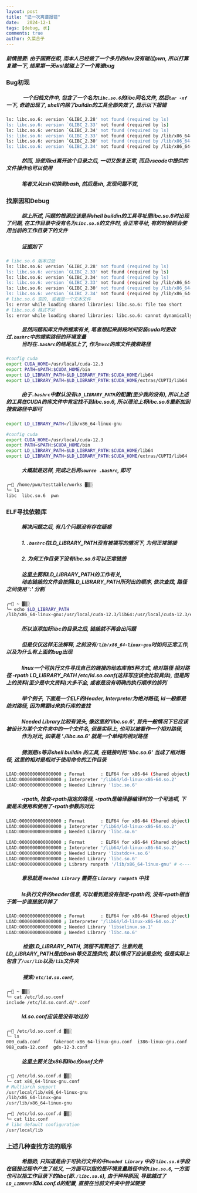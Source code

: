 ```yaml
---
layout: post
title: "记一次离谱报错"
date:   2024-12-1
tags: [debug, 水]
comments: true
author: 久菜合子
---
```


##### 前情提要: 由于国赛在即, 而本人已经做了一个多月的dev没有碰过pwn, 所以打算复建一下, 结果第一天wsl就碰上了一个离谱bug

### Bug初现
##### &emsp;&emsp;&emsp; 一个归档文件中, 包含了一个名为```libc.so.6```的libc同名文件, 然后```tar -xf```一下, 奇迹出现了, shell内除了buildin的工具全部失效了, 显示以下报错
```sh
ls: libc.so.6: version `GLIBC_2.28' not found (required by ls)
ls: libc.so.6: version `GLIBC_2.33' not found (required by ls)
ls: libc.so.6: version `GLIBC_2.34' not found (required by ls)
ls: libc.so.6: version `GLIBC_2.33' not found (required by /lib/x86_64-linux-gnu/libselinux.so.1)
ls: libc.so.6: version `GLIBC_2.30' not found (required by /lib/x86_64-linux-gnu/libselinux.so.1)
ls: libc.so.6: version `GLIBC_2.34' not found (required by /lib/x86_64-linux-gnu/libselinux.so.1)
```
##### &emsp;&emsp;&emsp;然而, 当使用cd离开这个目录之后, 一切又恢复正常, 而且vscode中提供的文件操作也可以使用
##### &emsp;&emsp;&emsp;笔者又从zsh切换到bash, 然后是sh, 发现问题不变,
### 找原因和Debug
#####  &emsp;&emsp;&emsp;综上所述, 问题的根源应该是非shell buildin的工具寻址里libc.so.6时出现了问题, 在工作目录中没有名为```libc.so.6```的文件时, 会正常寻址, 有的时候则会使用当前的工作目录下的文件
##### &emsp;&emsp;&emsp;证据如下
```sh
# libc.so.6 版本过低
ls: libc.so.6: version `GLIBC_2.28' not found (required by ls)
ls: libc.so.6: version `GLIBC_2.33' not found (required by ls)
ls: libc.so.6: version `GLIBC_2.34' not found (required by ls)
ls: libc.so.6: version `GLIBC_2.33' not found (required by /lib/x86_64-linux-gnu/libselinux.so.1)
ls: libc.so.6: version `GLIBC_2.30' not found (required by /lib/x86_64-linux-gnu/libselinux.so.1)
ls: libc.so.6: version `GLIBC_2.34' not found (required by /lib/x86_64-linux-gnu/libselinux.so.1)
# libc.so.6 空的, 或者是一个文本文件
ls: error while loading shared libraries: libc.so.6: file too short
# libc.so.6 格式不对
ls: error while loading shared libraries: libc.so.6: cannot dynamically load position-independent executable
```
#####  &emsp;&emsp;&emsp;显然问题和库文件的搜索有关, 笔者想起来前段时间安装cuda时更改过```.bashrc```中的搜索路径的环境变量<br> &emsp;&emsp;&emsp;当时在```.bashrc```的结尾加上了, 作为```nvcc```的库文件搜索路径
```sh
#config cuda
export CUDA_HOME=/usr/local/cuda-12.3
export PATH=$PATH:$CUDA_HOME/bin
export LD_LIBRARY_PATH=$LD_LIBRARY_PATH:$CUDA_HOME/lib64
export LD_LIBRARY_PATH=$LD_LIBRARY_PATH:$CUDA_HOME/extras/CUPTI/lib64
```
##### &emsp;&emsp;&emsp;由于```.bashrc```中默认没有```LD_LIBRARY_PATH```的配置(至少我的没有), 所以上述的工具在CUDA的库文件中肯定找不到libc.so.6, 所以理论上将libc.so.6重新加到搜索路径中即可
```sh
export LD_LIBRARY_PATH=/lib/x86_64-linux-gnu

#config cuda
export CUDA_HOME=/usr/local/cuda-12.3
export PATH=$PATH:$CUDA_HOME/bin
export LD_LIBRARY_PATH=$LD_LIBRARY_PATH:$CUDA_HOME/lib64
export LD_LIBRARY_PATH=$LD_LIBRARY_PATH:$CUDA_HOME/extras/CUPTI/lib64
```
##### &emsp;&emsp;&emsp;大概就是这样, 完成之后再```source .bashrc```, 即可
```zsh
╭─ /home/pwn/testtable/works ▓▒░                                                                                         ░▒▓ ✔  root@PainTech  10:48:21 ─╮
╰─ ls                                                                                                                                                       ─╯
libc  libc.so.6  pwn
```

### ELF寻找依赖库
##### &emsp;&emsp;&emsp;解决问题之后, 有几个问题没有存在疑惑
##### &emsp;&emsp;&emsp;1. ```.bashrc```在LD_LIBRARY_PATH没有被填写的情况下, 为何正常链接
##### &emsp;&emsp;&emsp;2. 为何工作目录下没有libc.so.6可以正常链接
##### &emsp;&emsp;&emsp;这里主要和LD_LIBRARY_PATH的工作有关,<br>&emsp;&emsp;&emsp;动态链接的文件会按照LD_LIBRARY_PATH所列出的顺序, 依次查找, 路径之间使用 ':' 分割
```sh
╭─ ~ ▓▒░                                                                                                                         ░▒▓ ✔  root@PainTech  11:09:01 ─╮
╰─ echo $LD_LIBRARY_PATH                                                                                                                                            ─╯
/lib/x86_64-linux-gnu:/usr/local/cuda-12.3/lib64:/usr/local/cuda-12.3/extras/CUPTI/lib64
```
##### &emsp;&emsp;&emsp;所以当添加好libc的目录之后, 链接就不再会出问题<br>
##### &emsp;&emsp;&emsp;但是仅仅这样无法解释, 之前没有```/lib/x86_64-linux-gnu```时如何正常工作, 以及为什么有上面的bug出现<br>
##### &emsp;&emsp;&emsp;linux一个可执行文件寻找自己的链接的动态库有5种方式, 绝对路径 相对路径 -rpath LD_LIBRARY_PATH /etc/ld.so.conf(这样写应该会比较具体), 但是网上的资料(至少是中文资料)大多不全, 或者是没有明确的执行顺序的排列<br>
##### &emsp;&emsp;&emsp;举个例子, 下面是一个ELF的Header, Interpreter为绝对路径, ld一般都是绝对路径, 因为需要ld来执行库的查找<br>
##### &emsp;&emsp;&emsp;Needed Library比较有说头, 像这里的'libc.so.6', 首先一般情况下它应该被设计为某个文件夹中的一个文件名, 但是实际上, 也可以被看作一个相对路径,<br>&emsp;&emsp;&emsp;作为对比, 如果是 './libc.so.6' 就是一个单纯的相对路径<br>
##### &emsp;&emsp;&emsp;猜测是ls等非shell buildin 的工具, 在链接时把 'libc.so.6' 当成了相对路径, 这里的相对是相对于使用命令的工作目录
```sh
LOAD:0000000000000000 ; Format      : ELF64 for x86-64 (Shared object)
LOAD:0000000000000000 ; Interpreter '/lib64/ld-linux-x86-64.so.2'
LOAD:0000000000000000 ; Needed Library 'libc.so.6'
```

##### &emsp;&emsp;&emsp;-rpath, 检查-rpath指定的路径, -rpath是编译器编译时的一个可选项, 下面是未使用和使用了-rpath参数的对比
```sh
LOAD:0000000000000000 ; Format      : ELF64 for x86-64 (Shared object)
LOAD:0000000000000000 ; Interpreter '/lib64/ld-linux-x86-64.so.2'
LOAD:0000000000000000 ; Needed Library 'libc.so.6'

LOAD:0000000000000000 ; Format      : ELF64 for x86-64 (Shared object)
LOAD:0000000000000000 ; Interpreter '/lib64/ld-linux-x86-64.so.2'
LOAD:0000000000000000 ; Needed Library 'libstdc++.so.6'
LOAD:0000000000000000 ; Needed Library 'libc.so.6'
LOAD:0000000000000000 ; Library runpath '/lib/x86_64-linux-gnu' # <------
```
##### &emsp;&emsp;&emsp;意思就是 ```Needed Library``` 需要在 ```Library runpath``` 中找
##### &emsp;&emsp;&emsp;ls执行文件的header信息, 可以看到是没有指定-rpath的, 没有-rpath相当于第一步直接放弃掉了
```sh
LOAD:0000000000000000 ; Format      : ELF64 for x86-64 (Shared object)
LOAD:0000000000000000 ; Interpreter '/lib64/ld-linux-x86-64.so.2'
LOAD:0000000000000000 ; Needed Library 'libselinux.so.1'
LOAD:0000000000000000 ; Needed Library 'libc.so.6'
```
##### &emsp;&emsp;&emsp; 检查LD_LIBRARY_PATH, 流程不再赘述了. 注意的是, LD_LIBRARY_PATH是由Bash等交互提供的, 默认情况下应该是空的, 但是实际上包含了```/usr/lib```以及```/lib```文件夹<br>
#####  &emsp;&emsp;&emsp; 搜索```/etc/ld.so.conf```, 
```sh
╭─ ~ ▓▒░                                                                                                                         ░▒▓ ✔  root@PainTech  13:24:04 ─╮
╰─ cat /etc/ld.so.conf                                                                                                                                              ─╯
include /etc/ld.so.conf.d/*.conf
```
##### &emsp;&emsp;&emsp;ld.so.conf应该是没有动过的
```sh
╭─ /etc/ld.so.conf.d ▓▒░                                                                                                         ░▒▓ ✔  root@PainTech  13:25:10 ─╮
╰─ ls                                                                                                                                                               ─╯
000_cuda.conf     fakeroot-x86_64-linux-gnu.conf  i386-linux-gnu.conf  libc.conf              zz_i386-biarch-compat.conf
988_cuda-12.conf  gds-12-3.conf  
```
##### &emsp;&emsp;&emsp;这里主要关注x86和libc的conf文件
```sh
╭─ /etc/ld.so.conf.d ▓▒░                                                                                                         ░▒▓ ✔  root@PainTech  13:25:52 ─╮
╰─ cat x86_64-linux-gnu.conf                                                                                                                                        ─╯
# Multiarch support
/usr/local/lib/x86_64-linux-gnu
/lib/x86_64-linux-gnu
/usr/lib/x86_64-linux-gnu
```
```sh
╭─ /etc/ld.so.conf.d ▓▒░                                                                                                         ░▒▓ ✔  root@PainTech  13:25:56 ─╮
╰─ cat libc.conf                                                                                                                                                    ─╯
# libc default configuration
/usr/local/lib
```

### 上述几种查找方法的顺序
##### &emsp;&emsp;&emsp;希腊奶, 只知道是由于可执行文件的中```Needed Library``` 中的 ```libc.so.6```字段在链接过程中产生了歧义, 一方面可以指的是环境变量路径中的```libc.so.6```, 一方面也可以指工作目录下的libc(即```./libc.so.6```), 由于种种原因, 导致越过了```LD_LIBRARY```和ld.conf.d的配置, 直接在当前文件夹中尝试链接
